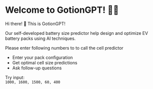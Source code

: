 # Welcome to GotionGPT! 🚀🤖

Hi there! 👋 This is GotionGPT!

Our self-developed battery size predictor help design and optimize EV battery packs using AI techniques.

Please enter following numbers to to call the cell predictor

- Enter your pack configuration
- Get optimal cell size predictions
- Ask follow-up questions

Try input:  
`1000, 1600, 1500, 60, 400` 


